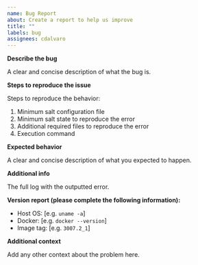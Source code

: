 ```yaml
---
name: Bug Report
about: Create a report to help us improve
title: ""
labels: bug
assignees: cdalvaro
---
```


**Describe the bug**

A clear and concise description of what the bug is.

**Steps to reproduce the issue**

Steps to reproduce the behavior:

1. Minimum salt configuration file
2. Minimum salt state to reproduce the error
3. Additional required files to reproduce the error
4. Execution command

**Expected behavior**

A clear and concise description of what you expected to happen.

**Additional info**

The full log with the outputted error.

**Version report (please complete the following information):**

- Host OS: [e.g. `uname -a`]
- Docker: [e.g. `docker --version`]
- Image tag: [e.g. `3007.2_1`]

**Additional context**

Add any other context about the problem here.
